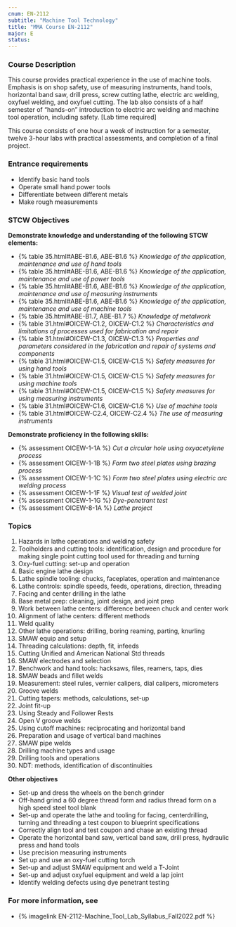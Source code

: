 ```yaml
---
cnum: EN-2112
subtitle: "Machine Tool Technology"
title: "MMA Course EN-2112"
major: E
status: 
---
```


### Course Description

This course provides practical experience in the use of machine tools. Emphasis is on shop safety, use of measuring instruments, hand tools, horizontal band saw, drill press, screw cutting lathe, electric arc welding, oxyfuel welding, and oxyfuel cutting. The lab also consists of a half semester of “hands-on” introduction to electric arc welding and machine tool operation, including safety. [Lab time required]

This course consists of one hour a week of instruction for a semester, twelve 3-hour labs with practical assessments, and completion of a final project.

### Entrance requirements

* Identify basic hand tools
* Operate small hand power tools
* Differentiate between different metals
* Make rough measurements


### STCW Objectives

**Demonstrate knowledge and understanding of the following STCW elements:**

* {% table 35.html#ABE-B1.6, ABE-B1.6 %} *Knowledge of the application, maintenance and use of hand tools*
* {% table 35.html#ABE-B1.6, ABE-B1.6 %} *Knowledge of the application, maintenance and use of power tools*
* {% table 35.html#ABE-B1.6, ABE-B1.6 %} *Knowledge of the application, maintenance and use of measuring instruments*
* {% table 35.html#ABE-B1.6, ABE-B1.6 %} *Knowledge of the application, maintenance and use of machine tools*
* {% table 35.html#ABE-B1.7, ABE-B1.7 %} *Knowledge of metalwork*
* {% table 31.html#OICEW-C1.2, OICEW-C1.2 %} *Characteristics and limitations of processes used for fabrication and repair*
* {% table 31.html#OICEW-C1.3, OICEW-C1.3 %} *Properties and parameters considered in the fabrication and repair of systems and components*
* {% table 31.html#OICEW-C1.5, OICEW-C1.5 %} *Safety measures for using hand tools*
* {% table 31.html#OICEW-C1.5, OICEW-C1.5 %} *Safety measures for using machine tools*
* {% table 31.html#OICEW-C1.5, OICEW-C1.5 %} *Safety measures for using measuring instruments*
* {% table 31.html#OICEW-C1.6, OICEW-C1.6 %} *Use of machine tools*
* {% table 31.html#OICEW-C2.4, OICEW-C2.4 %} *The use of measuring instruments*

**Demonstrate proficiency in the following skills:**

* {% assessment OICEW-1-1A %} *Cut a circular hole using oxyacetylene process*
* {% assessment OICEW-1-1B %} *Form two steel plates using brazing process*
* {% assessment OICEW-1-1C %} *Form two steel plates using electric arc welding process*
* {% assessment OICEW-1-1F %} *Visual test of welded joint*
* {% assessment OICEW-1-1G %} *Dye-penetrant test*
* {% assessment OICEW-8-1A %} *Lathe project*

### Topics

1. Hazards in lathe operations and welding safety
2. Toolholders and cutting tools: identification, design and procedure for making single point cutting tool used for threading and turning
3. Oxy-fuel cutting: set-up and operation
4. Basic engine lathe design
5. Lathe spindle tooling: chucks, faceplates, operation and maintenance
6. Lathe controls: spindle speeds, feeds, operations, direction, threading
7. Facing and center drilling in the lathe
8. Base metal prep: cleaning, joint design, and joint prep
9. Work between lathe centers: difference between chuck and center work
10. Alignment of lathe centers: different methods
11. Weld quality
12. Other lathe operations: drilling, boring reaming, parting, knurling
13. SMAW equip and setup
14. Threading calculations: depth, fit, infeeds
15. Cutting Unified and American National Std threads
16. SMAW electrodes and selection
17. Benchwork and hand tools: hacksaws, files, reamers, taps, dies
18. SMAW beads and fillet welds
19. Measurement: steel rules, vernier calipers, dial calipers, micrometers
20. Groove welds
21. Cutting tapers: methods, calculations, set-up
22. Joint fit-up
23. Using Steady and Follower Rests
24. Open V groove welds
25. Using cutoff machines: reciprocating and horizontal band
26. Preparation and usage of vertical band machines
27. SMAW pipe welds
28. Drilling machine types and usage
29. Drilling tools and operations
30. NDT: methods, identification of discontinuities



**Other objectives**

* Set-up and dress the wheels on the bench grinder
* Off-hand grind a 60 degree thread form and radius thread form on a high speed steel tool blank
* Set-up and operate the lathe and tooling for facing, centerdrilling, turning and threading a test coupon to blueprint specifications
* Correctly align tool and test coupon and chase an existing thread
* Operate the horizontal band saw, vertical band saw, drill press, hydraulic press and hand tools
* Use precision measuring instruments
* Set up and use an oxy-fuel cutting torch
* Set-up and adjust SMAW equipment and weld a T-Joint
* Set-up and adjust oxyfuel equipment and weld a lap joint
* Identify welding defects using dye penetrant testing


### For more information, see 

* {% imagelink EN-2112-Machine_Tool_Lab_Syllabus_Fall2022.pdf %} 



